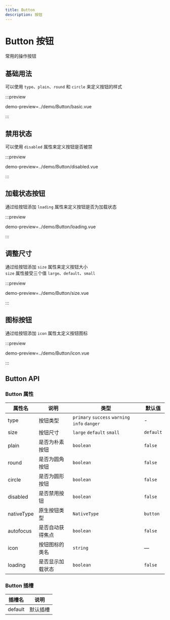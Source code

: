 ```yaml
---
title: Button
description: 按钮
---
```


# Button 按钮

常用的操作按钮

## 基础用法

可以使用 `type`、`plain`、`round` 和 `circle` 来定义按钮的样式

:::preview

demo-preview=../demo/Button/basic.vue

:::

## 禁用状态

可以使用 `disabled` 属性来定义按钮是否被禁

:::preview

demo-preview=../demo/Button/disabled.vue

:::

## 加载状态按钮

通过给按钮添加 `loading` 属性来定义按钮是否为加载状态

:::preview

demo-preview=../demo/Button/loading.vue

:::

## 调整尺寸

通过给按钮添加 `size` 属性来定义按钮大小  
`size` 属性接受三个值 `large`、`default`、`small`

:::preview

demo-preview=../demo/Button/size.vue

:::

## 图标按钮

通过给按钮添加 `icon` 属性太定义按钮图标

:::preview

demo-preview=../demo/Button/icon.vue

:::

## Button API

### Button 属性

| 属性名     | 说明             | 类型                                          | 默认值    |
| ---------- | ---------------- | --------------------------------------------- | --------- |
| type       | 按钮类型         | `primary` `success` `warning` `info` `danger` | -         |
| size       | 按钮尺寸         | `large` `default` `small`                     | `default` |
| plain      | 是否为朴素按钮   | `boolean`                                     | `false`   |
| round      | 是否为圆角按钮   | `boolean`                                     | `false`   |
| circle     | 是否为圆形按钮   | `boolean`                                     | `false`   |
| disabled   | 是否禁用按钮     | `boolean`                                     | `false`   |
| nativeType | 原生按钮类型     | `NativeType`                                  | `button`  |
| autofocus  | 是否自动获得焦点 | `boolean`                                     | `false`   |
| icon       | 按钮图标的类名   | `string`                                      | —         |
| loading    | 是否显示加载状态 | `boolean`                                     | `false`   |

### Button 插槽

| 插槽名  | 说明     |
| ------- | -------- |
| default | 默认插槽 |
